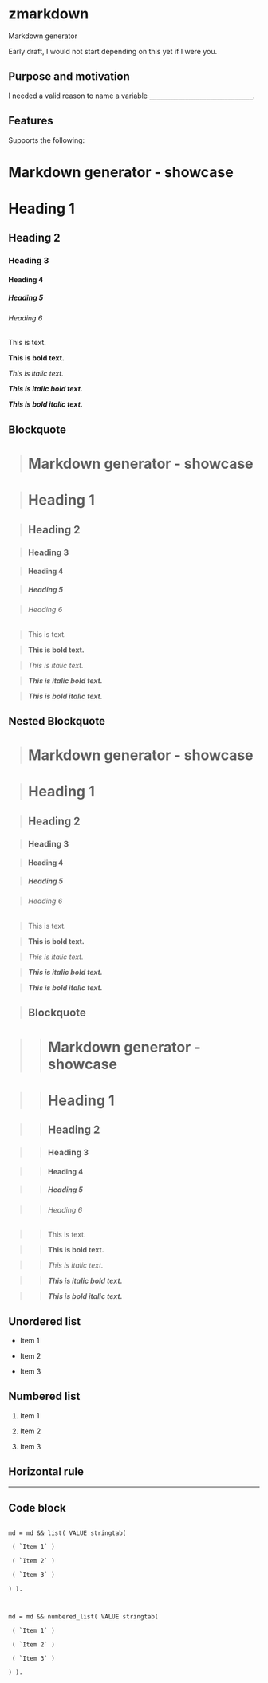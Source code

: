 # zmarkdown
Markdown generator

Early draft, I would not start depending on this yet if I were you.

## Purpose and motivation

I needed a valid reason to name a variable `_____________________________`.

## Features

Supports the following:

# Markdown generator - showcase

# Heading 1

## Heading 2

### Heading 3

#### Heading 4

##### Heading 5

###### Heading 6

This is text.

**This is bold text.**

*This is italic text.*

***This is italic bold text.***

***This is bold italic text.***

## Blockquote

> # Markdown generator - showcase

> # Heading 1

> ## Heading 2

> ### Heading 3

> #### Heading 4

> ##### Heading 5

> ###### Heading 6

> This is text.

> **This is bold text.**

> *This is italic text.*

> ***This is italic bold text.***

> ***This is bold italic text.***

## Nested Blockquote

> # Markdown generator - showcase

> # Heading 1

> ## Heading 2

> ### Heading 3

> #### Heading 4

> ##### Heading 5

> ###### Heading 6

> This is text.

> **This is bold text.**

> *This is italic text.*

> ***This is italic bold text.***

> ***This is bold italic text.***

> ## Blockquote

> > # Markdown generator - showcase

> > # Heading 1

> > ## Heading 2

> > ### Heading 3

> > #### Heading 4

> > ##### Heading 5

> > ###### Heading 6

> > This is text.

> > **This is bold text.**

> > *This is italic text.*

> > ***This is italic bold text.***

> > ***This is bold italic text.***

## Unordered list

- Item 1

- Item 2

- Item 3

## Numbered list

1. Item 1

2. Item 2

3. Item 3

## Horizontal rule

__________ 

## Code block

```abap

md = md && list( VALUE stringtab(

 ( `Item 1` )

 ( `Item 2` )

 ( `Item 3` )

) ).



md = md && numbered_list( VALUE stringtab(

 ( `Item 1` )

 ( `Item 2` )

 ( `Item 3` )

) ).

```
